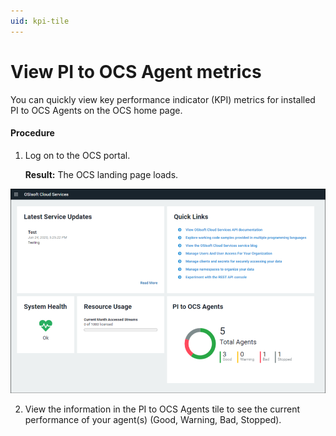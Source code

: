 ```yaml
---
uid: kpi-tile
---
```


# View PI to OCS Agent metrics

You can quickly view key performance indicator (KPI) metrics for installed PI to OCS Agents on the OCS home page.

#### Procedure

1.  Log on to the OCS portal.

      **Result:** The OCS landing page loads.

   ![](../../images/kpi-tile.png)

2.  View the information in the PI to OCS Agents tile to see the current performance of your agent(s) (Good, Warning, Bad, Stopped).